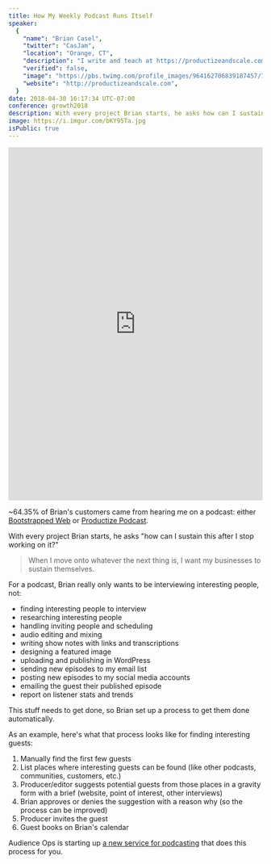 ```yaml
---
title: How My Weekly Podcast Runs Itself
speaker:
  {
    "name": "Brian Casel",
    "twitter": "CasJam",
    "location": "Orange, CT",
    "description": "I write and teach at https://productizeandscale.com/ // I run https://audienceops.com/ // I co-host the http://bootstrappedweb.com/ podcast.",
    "verified": false,
    "image": "https://pbs.twimg.com/profile_images/964162706839187457/7Kxj-6V6.jpg",
    "website": "http://productizeandscale.com",
  }
date: 2018-04-30 16:17:34 UTC-07:00
conference: growth2018
description: With every project Brian starts, he asks how can I sustain this after I stop working on it?
image: https://i.imgur.com/bKY95Ta.jpg
isPublic: true
---
```


<iframe sandbox="allow-scripts allow-same-origin" security="restricted" src="https://lan.io/blog/podcast/brian-casel/embed/" width="100%" height="700" title="Rob Walling Recap Interview - Lanio" frameborder="0" marginwidth="0" marginheight="0" scrolling="no" class="wp-embedded-content"></iframe>
<script type='text/javascript'>const wp = document.querySelector(".wp-embedded-content"); window.addEventListener("message", ({data, origin}) => {if(origin === "https://lan.io" && data && data.message === "height" && data.value) wp.height = data.value})</script>

~64.35% of Brian's customers came from hearing me on a podcast: either [Bootstrapped Web](http://bootstrappedweb.com/) or [Productize Podcast](http://productizepodcast.com/).

With every project Brian starts, he asks "how can I sustain this after I stop working on it?"

> When I move onto whatever the next thing is, I want my businesses to sustain themselves.

For a podcast, Brian really only wants to be interviewing interesting people, not:

- finding interesting people to interview
- researching interesting people
- handling inviting people and scheduling
- audio editing and mixing
- writing show notes with links and transcriptions
- designing a featured image
- uploading and publishing in WordPress
- sending new episodes to my email list
- posting new episodes to my social media accounts
- emailing the guest their published episode
- report on listener stats and trends

This stuff needs to get done, so Brian set up a process to get them done automatically.

As an example, here's what that process looks like for finding interesting guests:

1.  Manually find the first few guests
2.  List places where interesting guests can be found (like other podcasts, communities, customers, etc.)
3.  Producer/editor suggests potential guests from those places in a gravity form with a brief (website, point of interest, other interviews)
4.  Brian approves or denies the suggestion with a reason why (so the process can be improved)
5.  Producer invites the guest
6.  Guest books on Brian's calendar

Audience Ops is starting up [a new service for podcasting](https://audienceops.com/podcasting/) that does this process for you.
